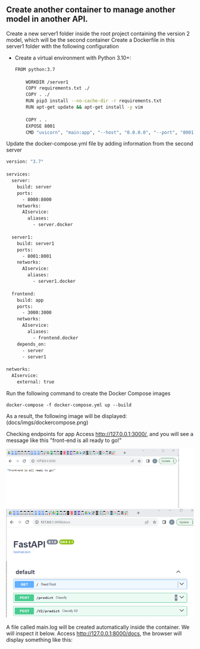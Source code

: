 
## Create another container to manage another model in another API.

Create a new server1 folder inside the root project containing the version 2 model, which will be the second container
Create a Dockerfile in this server1 folder with the following configuration

* Create a virtual environment with Python 3.10+:

    ```bash
    FROM python:3.7

        WORKDIR /server1
        COPY requirements.txt ./
        COPY . ./
        RUN pip3 install --no-cache-dir -r requirements.txt
        RUN apt-get update && apt-get install -y vim

        COPY . .
        EXPOSE 8001
        CMD "uvicorn", "main:app", "--host", "0.0.0.0", "--port", "8001" , "--reload" 
    ```
Update the docker-compose.yml file by adding information from the second server

```bash
version: "3.7"

services:
  server:
    build: server
    ports:
      - 8000:8000
    networks:
      AIservice:
        aliases:
          - server.docker

  server1:
    build: server1
    ports:
      - 8001:8001
    networks:
      AIservice:
        aliases:
          - server1.docker

  frontend:
    build: app
    ports:
      - 3000:3000
    networks:
      AIservice:
        aliases:
          - frontend.docker
    depends_on:
      - server
      - server1

networks:
  AIservice:
    external: true   
```

Run the following command to create the Docker Compose images

 
    docker-compose -f docker-compose.yml up --build


As a result, the following image will be displayed:
(docs/imgs/dockercompose.png)

Checking endpoints for app
Access http://127.0.0.1:3000/, and you will see a message like this "front-end is all ready to go!"

  ![FastAPI](docs/imgs/front1.png)
  ![FastAPI Docs](docs/imgs/front2.png)


A file called main.log will be created automatically inside the container. We will inspect it below.
Access http://127.0.0.1:8000/docs, the browser will display something like this:
